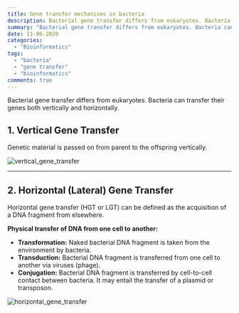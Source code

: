 ```yaml
---
title: Gene transfer mechanisms in bacteria
description: Bacterial gene transfer differs from eukaryotes. Bacteria can transfer their genes both vertically and horizontally.
summary: "Bacterial gene transfer differs from eukaryotes. Bacteria can transfer their genes both vertically and horizontally."
date: 11-06-2020
categories:
  - "Bioinformatics"
tags:
  - "bacteria"
  - "gene transfer"
  - "bioinformatics"
comments: true
---
```

Bacterial gene transfer differs from eukaryotes. Bacteria can transfer their genes both vertically and horizontally.

## 1. Vertical Gene Transfer

Genetic material is passed on from parent to the offspring vertically.

![vertical_gene_transfer](/img/vertical_gene_transfer.png)

---

## 2. Horizontal (Lateral) Gene Transfer

Horizontal gene transfer (HGT or LGT) can be defined as the acquisition of a DNA fragment from elsewhere.

**Physical transfer of DNA from one cell to another:**

- **Transformation:** Naked bacterial DNA fragment is taken from the environment by bacteria.
- **Transduction:** Bacterial DNA fragment is transferred from one cell to another via viruses (phage).
- **Conjugation:** Bacterial DNA fragment is transferred by cell-to-cell contact between bacteria. It may entail the transfer of a plasmid or transposon.

![horizontal_gene_transfer](/img/horizontal_gene_transfer.png)
